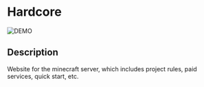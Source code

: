 # Hardcore

![DEMO](https://imgur.com/EA6FINs.png)

## Description
Website for the minecraft server, which includes project rules, paid services, quick start, etc.
